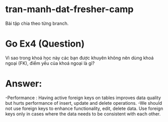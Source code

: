 # tran-manh-dat-fresher-camp
 Bài tập chia theo từng branch.
# Go Ex4 (Question)
 Vì sao trong khoá học này các bạn được khuyên không nên dùng khoá ngoại (FK), điểm yếu của khoá ngoại là gì?
# Answer:
-Performance : 
Having active foreign keys on tables improves data quality but hurts performance of insert, update and delete operations.
-We should not use foreign keys to enhance functionality, edit, delete data. Use foreign keys only in cases where the data needs to be consistent with each other.

